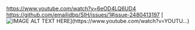 https://www.youtube.com/watch?v=6eOD4LQ6UD4
https://github.com/emailidbp/SIH/issues/1#issue-2480413197
[![IMAGE ALT TEXT HERE](https://img.youtube.com/vi/[YOUTUBE_VI...](https://www.youtube.com/watch?v=6eOD4LQ6UD4))](https://www.youtube.com/watch?v=YOUTU...)
